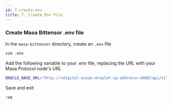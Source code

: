 ```yaml
---
id: 7-create-env
title: 7. Create Env File
---
```


### Create Masa Bittensor .env file

In the `masa-bittensor` directory, create an `.env` file

```bash
vim .env
```

Add the following variable to your .env file, replacing the URL with your Masa Protocol node's URL

```bash
ORACLE_BASE_URL="http://<digital-ocean-droplet-ip-address>:8080/api/v1"
```

Save and exit

```bash
:wq
```
